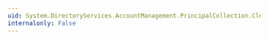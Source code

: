 ```yaml
---
uid: System.DirectoryServices.AccountManagement.PrincipalCollection.Clear
internalonly: False
---
```

